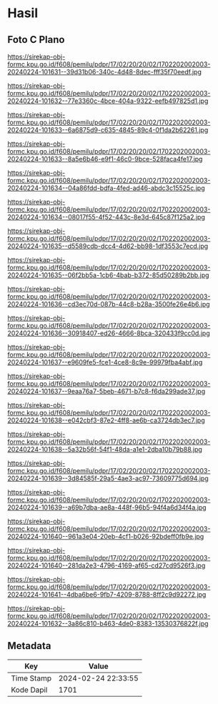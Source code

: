 # Hasil

## Foto C Plano

https://sirekap-obj-formc.kpu.go.id/f608/pemilu/pdpr/17/02/20/20/02/1702202002003-20240224-101631--39d31b06-340c-4d48-8dec-fff35f70eedf.jpg

https://sirekap-obj-formc.kpu.go.id/f608/pemilu/pdpr/17/02/20/20/02/1702202002003-20240224-101632--77e3360c-4bce-404a-9322-eefb497825d1.jpg

https://sirekap-obj-formc.kpu.go.id/f608/pemilu/pdpr/17/02/20/20/02/1702202002003-20240224-101633--6a6875d9-c635-4845-89c4-0f1da2b62261.jpg

https://sirekap-obj-formc.kpu.go.id/f608/pemilu/pdpr/17/02/20/20/02/1702202002003-20240224-101633--8a5e6b46-e9f1-46c0-9bce-528faca4fe17.jpg

https://sirekap-obj-formc.kpu.go.id/f608/pemilu/pdpr/17/02/20/20/02/1702202002003-20240224-101634--04a86fdd-bdfa-4fed-ad46-abdc3c15525c.jpg

https://sirekap-obj-formc.kpu.go.id/f608/pemilu/pdpr/17/02/20/20/02/1702202002003-20240224-101634--08017f55-4f52-443c-8e3d-645c87f125a2.jpg

https://sirekap-obj-formc.kpu.go.id/f608/pemilu/pdpr/17/02/20/20/02/1702202002003-20240224-101635--d5589cdb-dcc4-4d62-bb98-1df3553c7ecd.jpg

https://sirekap-obj-formc.kpu.go.id/f608/pemilu/pdpr/17/02/20/20/02/1702202002003-20240224-101635--06f2bb5a-1cb6-4bab-b372-85d50289b2bb.jpg

https://sirekap-obj-formc.kpu.go.id/f608/pemilu/pdpr/17/02/20/20/02/1702202002003-20240224-101636--cd3ec70d-087b-44c8-b28a-3500fe26e4b6.jpg

https://sirekap-obj-formc.kpu.go.id/f608/pemilu/pdpr/17/02/20/20/02/1702202002003-20240224-101636--30918407-ed26-4666-8bca-320433f9cc0d.jpg

https://sirekap-obj-formc.kpu.go.id/f608/pemilu/pdpr/17/02/20/20/02/1702202002003-20240224-101637--e9609fe5-fce1-4ce8-8c9e-99979fba4abf.jpg

https://sirekap-obj-formc.kpu.go.id/f608/pemilu/pdpr/17/02/20/20/02/1702202002003-20240224-101637--9eaa76a7-5beb-4671-b7c8-f6da299ade37.jpg

https://sirekap-obj-formc.kpu.go.id/f608/pemilu/pdpr/17/02/20/20/02/1702202002003-20240224-101638--e042cbf3-87e2-4ff8-ae6b-ca3724db3ec7.jpg

https://sirekap-obj-formc.kpu.go.id/f608/pemilu/pdpr/17/02/20/20/02/1702202002003-20240224-101638--5a32b56f-54f1-48da-a1e1-2dba10b79b88.jpg

https://sirekap-obj-formc.kpu.go.id/f608/pemilu/pdpr/17/02/20/20/02/1702202002003-20240224-101639--3d84585f-29a5-4ae3-ac97-73609775d694.jpg

https://sirekap-obj-formc.kpu.go.id/f608/pemilu/pdpr/17/02/20/20/02/1702202002003-20240224-101639--a69b7dba-ae8a-448f-96b5-94f4a6d34f4a.jpg

https://sirekap-obj-formc.kpu.go.id/f608/pemilu/pdpr/17/02/20/20/02/1702202002003-20240224-101640--961a3e04-20eb-4cf1-b026-92bdeff0fb9e.jpg

https://sirekap-obj-formc.kpu.go.id/f608/pemilu/pdpr/17/02/20/20/02/1702202002003-20240224-101640--281da2e3-4796-4169-af65-cd27cd9526f3.jpg

https://sirekap-obj-formc.kpu.go.id/f608/pemilu/pdpr/17/02/20/20/02/1702202002003-20240224-101641--4dba6be6-9fb7-4209-8788-8ff2c9d92272.jpg

https://sirekap-obj-formc.kpu.go.id/f608/pemilu/pdpr/17/02/20/20/02/1702202002003-20240224-101632--3a86c810-b463-4de0-8383-13530376822f.jpg


## Metadata

| Key        | Value               |
| ---------- | ------------------- |
| Time Stamp | 2024-02-24 22:33:55 |
| Kode Dapil | 1701                |



